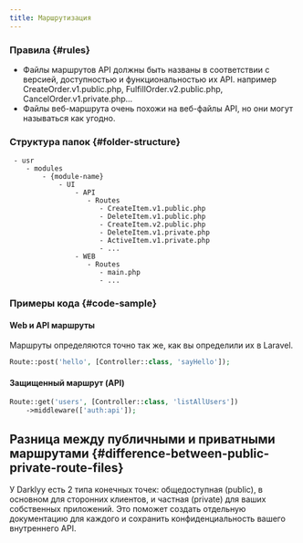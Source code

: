 ```yaml
---
title: Маршрутизация
---
```



### Правила {#rules}

- Файлы маршрутов API должны быть названы в соответствии с версией, доступностью и функциональностью их API. например CreateOrder.v1.public.php, FulfillOrder.v2.public.php, CancelOrder.v1.private.php...
- Файлы веб-маршрута очень похожи на веб-файлы API, но они могут называться как угодно.

### Структура папок {#folder-structure}

```
 - usr
    - modules
        - {module-name}
            - UI
                - API
                   - Routes
                      - CreateItem.v1.public.php
                      - DeleteItem.v1.public.php
                      - CreateItem.v2.public.php
                      - DeleteItem.v1.private.php
                      - ActiveItem.v1.private.php
                      - ...
                - WEB
                   - Routes
                      - main.php
                      - ...
```

### Примеры кода {#code-sample}

#### Web и API маршруты
Маршруты определяются точно так же, как вы определили их в Laravel.

```php
Route::post('hello', [Controller::class, 'sayHello']);
```

#### Защищенный маршрут (API)

```php
Route::get('users', [Controller::class, 'listAllUsers'])
    ->middleware(['auth:api']);
```

## Разница между публичными и приватными маршрутами {#difference-between-public-private-route-files}

У Darklyy есть 2 типа конечных точек: общедоступная (public), в основном для сторонних клиентов, и частная (private) для ваших собственных приложений. Это поможет создать отдельную документацию для каждого и сохранить конфиденциальность вашего внутреннего API.